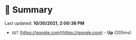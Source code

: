 # 📖 Summary
Last updated: **10/30/2021, 2:00:36 PM**

- `GET` [https://google.com](https://google.com) - **Up** (205ms)
